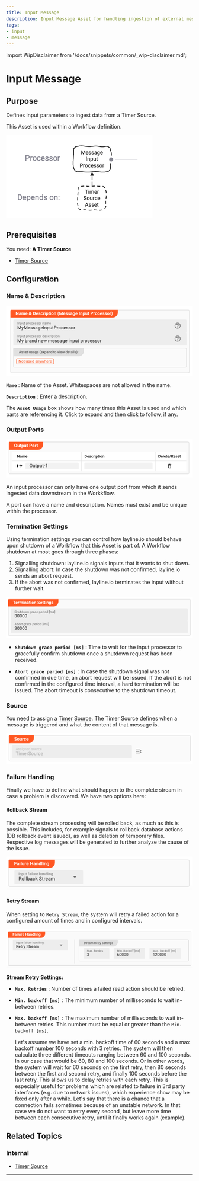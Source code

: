 ```yaml
---
title: Input Message
description: Input Message Asset for handling ingestion of external messages.
tags:
- input
- message
---
```


import WipDisclaimer from '/docs/snippets/common/_wip-disclaimer.md';

# Input Message

## Purpose

Defines input parameters to ingest data from a Timer Source.

This Asset is used within a Workflow definition.

![](.asset-input-message_images/0363922a.png "Asset Dependency Graph (Input Message)")

## Prerequisites

You need:
**A Timer Source**

* [Timer Source](/docs/assets/sources/asset-source-timer)

## Configuration

### Name & Description

![](.asset-input-message_images/2200e5f0.png "Name & Description (Input Message)")

**`Name`** : Name of the Asset. Whitespaces are not allowed in the name.

**`Description`** : Enter a description.

The **`Asset Usage`** box shows how many times this Asset is used and which parts are referencing it. Click to expand and then click to follow, if any.


### Output Ports

![](.asset-input-message_images/37f935c3.png "Output Ports (Input Message)")

An input processor can only have one output port from which it sends ingested data downstream in the Workkflow.

A port can have a name and description. Names must exist and be unique within the processor.

### Termination Settings

Using termination settings you can control how layline.io should behave upon shutdown of a Workflow that this Asset is part of.
A Workflow shutdown at most goes through three phases:

1. Signalling shutdown: layline.io signals inputs that it wants to shut down.
2. Signalling abort: In case the shutdown was not confirmed, layline.io sends an abort request.
3. If the abort was not confirmed, layline.io terminates the input without further wait.

![](.asset-input-message_images/07cbe873.png "Termination Settings (Input Message)")

* **`Shutdown grace period [ms]`** : Time to wait for the input processor to gracefully confirm shutdown once a shutdown request has been received.

* **`Abort grace period [ms]`** : In case the shutdown signal was not confirmed in due time, an abort request will be issued.
  If the abort is not confirmed in the configured time interval, a hard termination will be issued. The abort timeout is consecutive to the shutdown timeout.

### Source

You need to assign a [Timer Source](/docs/assets/sources/asset-source-timer). 
The Timer Source defines when a message is triggered and what the content of that message is.

![](.asset-input-message_images/e8a26a3e.png "Timer Source (Input Message)")

### Failure Handling

Finally we have to define what should happen to the complete stream in case a problem is discovered.
We have two options here:

#### Rollback Stream

The complete stream processing will be rolled back, as much as this is possible.
This includes, for example signals to rollback database actions (DB rollback event issued), as well as deletion of temporary files.
Respective log messages will be generated to further analyze the cause of the issue.

![](.asset-input-kafka_images/fc088dc4.png "Stream Boundary Controller SavePoint (Input Kafka)")

#### Retry Stream

When setting to `Retry Stream`, the system will retry a failed action for a configured amount of times and in configured intervals.

![](.asset-input-kafka_images/d815210d.png "Stream Boundary Controller SavePoint (Input Kafka)")

**Stream Retry Settings:**

* **`Max. Retries`** : Number of times a failed read action should be retried.

* **`Min. backoff [ms]`** : The minimum number of milliseconds to wait in-between retries.

* **`Max. backoff [ms]`** : The maximum number of milliseconds to wait in-between retries.
  This number must be equal or greater than the `Min. backoff [ms]`.

  Let's assume we have set a min. backoff time of 60 seconds and a max backoff number 100 seconds with 3 retries.
  The system will then calculate three different timeouts ranging between 60 and 100 seconds.
  In our case that would be 60, 80 and 100 seconds.
  Or in other words, the system will wait for 60 seconds on the first retry, then 80 seconds between the first and second retry, and finally 100 seconds before the last retry.
  This allows us to delay retries with each retry. This is especially useful for problems which are related to failure in 3rd party interfaces (e.g. due to network issues), which experience show may be fixed only after a while.
  Let's say that there is a chance that a connection fails sometimes because of an unstable network.
  In that case we do not want to retry every second, but leave more time between each consecutive retry, until it finally works again (example).

## Related Topics

### Internal

* [Timer Source](/docs/assets/sources/asset-source-timer)

---

<WipDisclaimer></WipDisclaimer>
